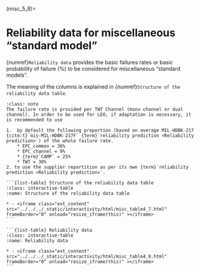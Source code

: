(misc_5_8)=
# Reliability data for miscellaneous “standard model”
{numref}`Reliability data` provides the basic failures rates or basic probability of failure (%) to be considered for miscellaneous “standard models”. 

The meaning of the columns is explained in {numref}`Structure of the reliability data table`.

````{admonition} Note 1 : MIS_01 TWTA, Single HPA
:class: note
The failure rate is provided per TWT Channel (mono channel or dual channel). In order to be used for LEO, if adaptation is necessary, it is recommended to use 

1.  by default the following proportion (based on average MIL-HDBK-217 {cite:t}`mis-MIL-HDBK-217F` {term}`reliability prediction <Reliability prediction>`) of the whole failure rate.
    * EPC_common = 36%
    * EPC_channel = 9%
    * {term}`CAMP` = 25%
    * TWT = 30%
2. to use the supplier repartition as per its own {term}`reliability prediction <Reliability prediction>`.

```{list-table} Structure of the reliability data table
:class: interactive-table
:name: Structure of the reliability data table

* - <iframe class="ext_content" src="../../../_static/interactivity/html/misc_table4_7.html" frameBorder="0" onload="resize_iframe(this)" ></iframe>
```

```{list-table} Reliability data
:class: interactive-table
:name: Reliability data

* - <iframe class="ext_content" src="../../../_static/interactivity/html/misc_table4_8.html" frameBorder="0" onload="resize_iframe(this)" ></iframe>
```